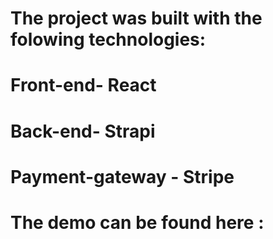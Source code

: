 # The project was built with the folowing technologies:

# Front-end- React
# Back-end- Strapi
# Payment-gateway - Stripe

# The demo can be found here :

